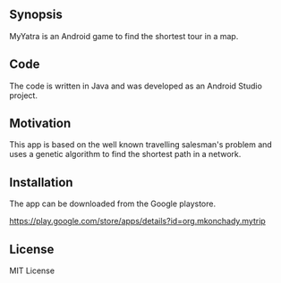 ## Synopsis

MyYatra is an Android game to find the shortest tour in a map.

## Code

The code is written in Java and was developed as an Android Studio project.

## Motivation

This app is based on the well known travelling salesman's problem and uses a genetic algorithm to find the shortest path in a network.

## Installation

The app can be downloaded from the Google playstore.

https://play.google.com/store/apps/details?id=org.mkonchady.mytrip

## License

MIT License
